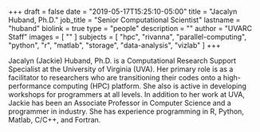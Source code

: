+++
draft = false
date = "2019-05-17T15:25:10-05:00"
title = "Jacalyn Huband, Ph.D."
job_title = "Senior Computational Scientist"
lastname = "huband"
biolink = true
type = "people"
description = ""
author = "UVARC Staff"
images = [
  ""
]
subjects = [
  "hpc",
  "rivanna",
  "parallel-computing",
  "python",
  "r",
  "matlab",
  "storage",
  "data-analysis",
  "vizlab"
]
+++

Jacalyn (Jackie) Huband, Ph.D. is a Computational Research Support Specialist at the University of Virginia (UVA). Her primary role is as a facilitator to researchers who are transitioning their codes onto a high-performance computing (HPC) platform. She also is active in developing workshops for programmers at all levels. In addition to her work at UVA, Jackie has been an Associate Professor in Computer Science and a programmer in industry. She has experience programming in R, Python, Matlab, C/C++, and Fortran.
